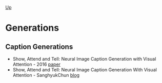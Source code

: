[Up](index.md)

# Generations

## Caption Generations

* Show, Attend and Tell: Neural Image Caption Generation with Visual Attention - 2016 [paper](https://arxiv.org/abs/1502.03044)
* Show, Attend and Tell: Neural Image Caption Generation With Visual Attention - SanghyukChun [blog](http://sanghyukchun.github.io/93/)

